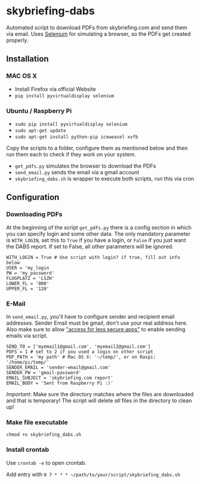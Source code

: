 # skybriefing-dabs

Automated script to download PDFs from skybriefing.com and send them via email.
Uses [Selenium](http://www.seleniumhq.org/) for simulating a browser, so the PDFs get created properly.

## Installation

### MAC OS X
* Install Firefox via official Website
* `pip install pyvirtualdisplay selenium`

### Ubuntu / Raspberry Pi
* `sudo pip install pyvirtualdisplay selenium`
* `sudo apt-get update`
* `sudo apt-get install python-pip iceweasel xvfb`

Copy the scripts to a folder, configure them as mentioned below and then run them each to check if they work on your system.

* `get_pdfs.py` simulates the browser to download the PDFs
* `send_email.py` sends the email via a gmail account
* `skybriefing_dabs.sh` is wrapper to execute both scripts, run this via cron

## Configuration

### Downloading PDFs

At the beginning of the script `get_pdfs.py` there is a config section in which you can specify login and some other data. The only mandatory parameter is `WITH_LOGIN`, set this to `True` if you have a login, or `False` if you just want the DABS report. If set to False, all other parameters will be ignored.

    WITH_LOGIN = True # Use script with login? if true, fill out info below
    USER = 'my_login
    PW = 'my_password'
    FLUGPLATZ = 'LSZH'
    LOWER_FL = '000'
    UPPER_FL = '120'

### E-Mail

In `send_email.py`, you'll have to configure sender and recipient email addresses. Sender Email must be gmail, don't use your real address here.
Also make sure to allow ["access for less secure apps"](https://www.google.com/settings/security/lesssecureapps) to enable sending emails via script.

    SEND_TO = ['myemail1@gmail.com', 'myemail2@gmail.com']
    PDFS = 1 # set to 2 if you used a login on other script
    PDF_PATH = 'my path' # Mac OS X: '~/temp/', or on Raspi: '/home/pi/temp/'
    SENDER_EMAIL = 'sender-email@gmail.com'
    SENDER_PW = 'gmail-password'
    EMAIL_SUBJECT = 'skybriefing.com report'
    EMAIL_BODY = 'Sent from Raspberry Pi :)'
    
*Important*: Make sure the directory matches where the files are downloaded and that is temporary! The script will delete *all* files in the directory to clean up!

### Make file executable
`chmod +x skybriefing_dabs.sh`

### Install crontab
Use `crontab -e` to open crontab.

Add entry with `0 7 * * * ~/path/to/your/script/skybriefing_dabs.sh`


